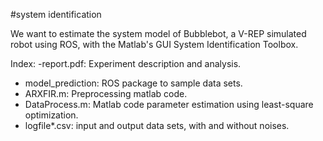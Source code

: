 #system identification 

We want to estimate the system model of Bubblebot, a V-REP simulated robot using ROS, with the Matlab's GUI System Identification Toolbox.

Index: 
-report.pdf: Experiment description and analysis.
- model_prediction: ROS package to sample data sets.
- ARXFIR.m: Preprocessing matlab code. 
- DataProcess.m: Matlab code parameter estimation using least-square optimization.
- logfile*.csv: input and output data sets, with and without noises. 
